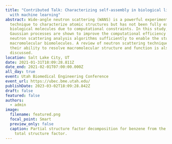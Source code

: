```yaml
---
title: "Contributed Talk: Characterizing self-assembly in biological liquids
  with machine learning"
abstract: Wide-angle neutron scattering (WANS) is a powerful experimental
  technique to characterize atomic structures but has not been fully explored in
  biological molecules due to computational constraints. In this study, parallel
  Gaussian processes are shown to improve the computational efficiency of
  neutron scattering analysis algorithms sufficiently to enable the study of
  macromolecular biomolecules. A review of neutron scattering techniques and
  their ability to resolve macromolecular structure and function is also
  discussed.
location: Salt Lake City, UT
date: 2021-01-31T18:09:28.811Z
date_end: 2021-02-01T07:00:00.000Z
all_day: true
event: Utah Biomedical Engineering Conference
event_url: https://ubec.bme.utah.edu/
publishDate: 2023-03-02T18:09:28.842Z
draft: false
featured: false
authors:
  - admin
image:
  filename: featured.png
  focal_point: Smart
  preview_only: false
  caption: Partial structure factor decomposition for benzene from the neutron
    total structure factor.
---
```

